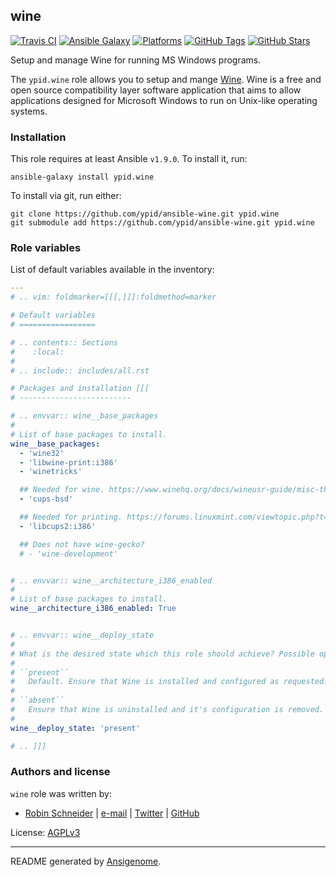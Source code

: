 ## wine

<!-- This file was generated by Ansigenome. Do not edit this file directly but
     instead have a look at the files in the ./meta/ directory. -->

[![Travis CI](http://img.shields.io/travis/ypid/ansible-wine.svg?style=flat)](http://travis-ci.org/ypid/ansible-wine)
[![Ansible Galaxy](http://img.shields.io/badge/galaxy-ypid.wine-660198.svg?style=flat)](https://galaxy.ansible.com/ypid/wine)
[![Platforms](http://img.shields.io/badge/platforms-debian%20/%20ubuntu-lightgrey.svg?style=flat)](#)
[![GitHub Tags](https://img.shields.io/github/tag/ypid/ansible-wine.svg)](https://github.com/ypid/ansible-wine)
[![GitHub Stars](https://img.shields.io/github/stars/ypid/ansible-wine.svg)](https://github.com/ypid/ansible-wine)

Setup and manage Wine for running MS Windows programs.

The `ypid.wine` role allows you to setup and mange [Wine][].
Wine is a free and open source compatibility layer software application that
aims to allow applications designed for Microsoft Windows to run on Unix-like
operating systems.

[Wine]: https://en.wikipedia.org/wiki/Wine_%28software%29

### Installation

This role requires at least Ansible `v1.9.0`. To install it, run:

```Shell
ansible-galaxy install ypid.wine
```

To install via git, run either:

```Shell
git clone https://github.com/ypid/ansible-wine.git ypid.wine
git submodule add https://github.com/ypid/ansible-wine.git ypid.wine
```



### Role variables

List of default variables available in the inventory:

```YAML
---
# .. vim: foldmarker=[[[,]]]:foldmethod=marker

# Default variables
# =================

# .. contents:: Sections
#    :local:
#
# .. include:: includes/all.rst

# Packages and installation [[[
# -------------------------

# .. envvar:: wine__base_packages
#
# List of base packages to install.
wine__base_packages:
  - 'wine32'
  - 'libwine-print:i386'
  - 'winetricks'

  ## Needed for wine. https://www.winehq.org/docs/wineusr-guide/misc-things-to-configure#AEN942
  - 'cups-bsd'

  ## Needed for printing. https://forums.linuxmint.com/viewtopic.php?t=168952
  - 'libcups2:i386'

  ## Does not have wine-gecko?
  # - 'wine-development'


# .. envvar:: wine__architecture_i386_enabled
#
# List of base packages to install.
wine__architecture_i386_enabled: True


# .. envvar:: wine__deploy_state
#
# What is the desired state which this role should achieve? Possible options:
#
# ``present``
#   Default. Ensure that Wine is installed and configured as requested.
#
# ``absent``
#   Ensure that Wine is uninstalled and it's configuration is removed.
#
wine__deploy_state: 'present'

# .. ]]]
```




### Authors and license

`wine` role was written by:

- [Robin Schneider](http://ypid.de/) | [e-mail](mailto:ypid@riseup.net) | [Twitter](https://twitter.com/ypid) | [GitHub](https://github.com/ypid)

License: [AGPLv3](https://tldrlegal.com/license/gnu-affero-general-public-license-v3-%28agpl-3.0%29)

***

README generated by [Ansigenome](https://github.com/nickjj/ansigenome/).
